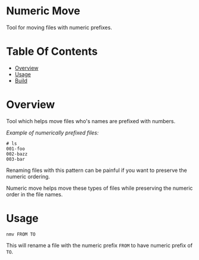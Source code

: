 # Numeric Move
Tool for moving files with numeric prefixes.

# Table Of Contents
- [Overview](#overview)
- [Usage](#usage)
- [Build](#build)

# Overview
Tool which helps move files who's names are prefixed with numbers.

*Example of numerically prefixed files:*  

```
# ls
001-foo
002-bazz
003-bar
```

Renaming files with this pattern can be painful if you want to preserve the
numeric ordering.

Numeric move helps move these types of files while preserving the numeric 
order in the file names.

# Usage
```
nmv FROM TO
```

This will rename a file with the numeric prefix `FROM` to have numeric prefix 
of `TO`.
